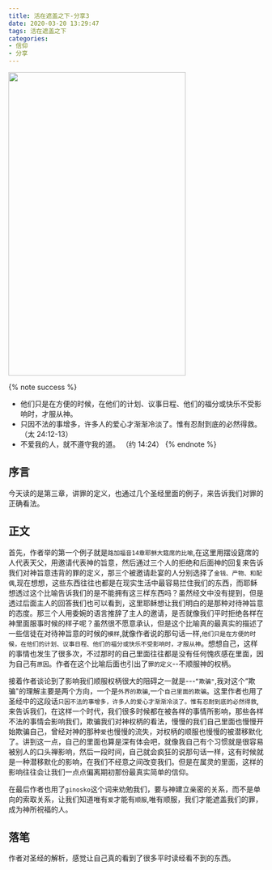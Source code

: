```yaml
---
title: 活在遮盖之下-分享3
date: 2020-03-20 13:29:47
tags: 活在遮盖之下
categories:
- 信仰
- 分享
---
```


<img src="https://blog-1257711631.cos.ap-nanjing.myqcloud.com/20200227212142.png" width=350 height=600>

{% note success %}
* 他们只是在方便的时候，在他们的计划、议事日程、他们的福分或快乐不受影响时，才服从神。
* 只因不法的事增多，许多人的爱心才渐渐冷淡了。惟有忍耐到底的必然得救。
                                    （太 24:12-13）
* 不爱我的人，就不遵守我的道。
                                    （约 14:24）
{% endnote %}

## 序言
今天读的是第三章，讲罪的定义，也通过几个圣经里面的例子，来告诉我们对罪的正确看法。


## 正文

首先，作者举的第一个例子就是`路加福音14章耶稣大筵席的比喻`,在这里用摆设筵席的人代表天父，用邀请代表神的旨意，然后通过三个人的拒绝和后面神的回复来告诉我们对神旨意违背的罪的定义，那三个被邀请赴宴的人分别选择了`金钱、产物、和配偶`,现在想想，这些东西往往也都是在现实生活中最容易拦住我们的东西，而耶稣想透过这个比喻告诉我们的是不能拥有这三样东西吗？虽然经文中没有提到，但是透过后面主人的回答我们也可以看到，这里耶稣想让我们明白的是那种对待神旨意的态度。那三个人用委婉的语言推辞了主人的邀请，是否就像我们平时拒绝各样在神里面服事时候的样子呢？虽然很不愿意承认，但是这个比喻真的最真实的描述了一些信徒在对待神旨意的时候的`模样`,就像作者说的那句话一样,`他们只是在方便的时候，在他们的计划、议事日程、他们的福分或快乐不受影响时，才服从神`。想想自己，这样的事情也发生了很多次，不过那时的自己里面往往都是没有任何愧疚感在里面，因为自己有`原因`。作者在这个比喻后面也引出了`罪的定义`--不顺服神的权柄。

接着作者谈论到了影响我们顺服权柄很大的阻碍之一就是---`“欺骗"`,我对这个“欺骗"的理解主要是两个方向，一个是`外界的欺骗`,一个`自己里面的欺骗`。这里作者也用了圣经中的这段话`只因不法的事增多，许多人的爱心才渐渐冷淡了。惟有忍耐到底的必然得救`,来告诉我们，在这样一个时代，我们很多时候都在被各样的事情所影响，那些各样不法的事情会影响我们，欺骗我们对神权柄的看法，慢慢的我们自己里面也慢慢开始欺骗自己，曾经对神的那种`爱`也慢慢的流失，对权柄的顺服也慢慢的被潜移默化了。讲到这一点，自己的里面也算是深有体会吧，就像我自己有个习惯就是很容易被别人的口头禅影响，然后一段时间，自己就会疯狂的说那句话一样，这有时候就是一种潜移默化的影响，在我们不经意之间改变我们。但是在属灵的里面，这样的影响往往会让我们一点点偏离期初那份最真实简单的信仰。

在最后作者也用了`ginosko`这个词来劝勉我们，要与神建立亲密的关系，而不是单向的索取关系，让我们知道唯有`爱`才能有`顺服`,唯有顺服，我们才能遮盖我们的罪，成为神所祝福的人。

## 落笔

作者对圣经的解析，感觉让自己真的看到了很多平时读经看不到的东西。
